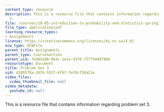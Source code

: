 ```yaml
---
content_type: resource
description: This is a resource file that contains information regarding problem set
  3.
file: /courses/18-05-introduction-to-probability-and-statistics-spring-2014/d189578a26fb552f6f6f7ef0cf28a21e_MIT18_05S14_ps3.pdf
file_type: application/pdf
learning_resource_types:
- Assignments
license: https://creativecommons.org/licenses/by-nc-sa/4.0/
ocw_type: OCWFile
parent_title: Assignments
parent_type: CourseSection
parent_uid: fed85a98-064c-2e2a-4378-f3f7549df9b8
resourcetype: Document
title: Problem Set 3
uid: d189578a-26fb-552f-6f6f-7ef0cf28a21e
video_files:
  video_thumbnail_file: null
video_metadata:
  youtube_id: null
---
```

This is a resource file that contains information regarding problem set 3.